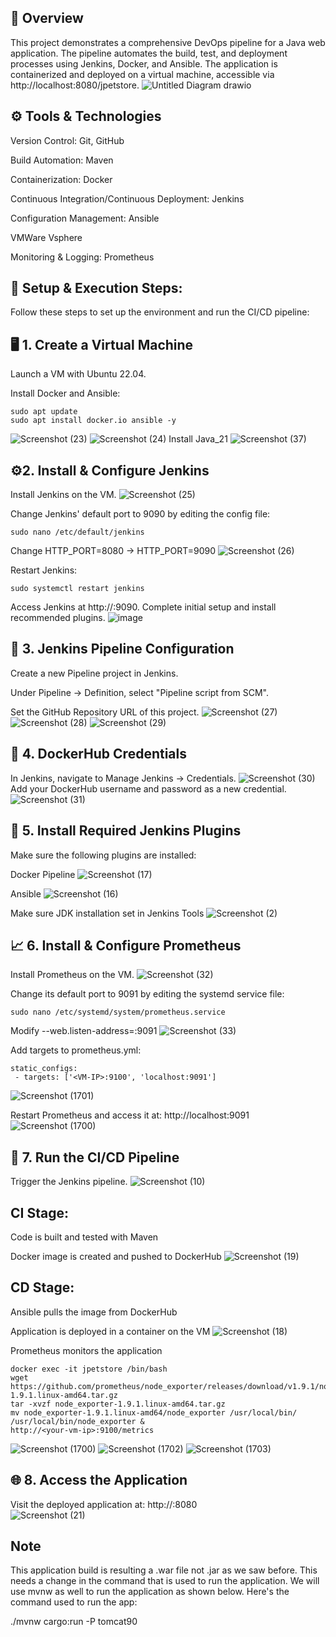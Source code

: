 ## 📜 Overview

This project demonstrates a comprehensive DevOps pipeline for a Java web application. The pipeline automates the build, test, and deployment processes using Jenkins, Docker, and Ansible. The application is containerized and deployed on a virtual machine, accessible via http://localhost:8080/jpetstore.
![Untitled Diagram drawio](https://github.com/user-attachments/assets/42694951-c75a-4489-aeca-57acb7fb2edd)


## ⚙️ Tools & Technologies

   Version Control: Git, GitHub

   Build Automation: Maven

   Containerization: Docker

   Continuous Integration/Continuous Deployment: Jenkins

   Configuration Management: Ansible
   
   VMWare Vsphere

   Monitoring & Logging: Prometheus




## 📌 Setup & Execution Steps:
Follow these steps to set up the environment and run the CI/CD pipeline:
 
## 🖥️ 1. Create a Virtual Machine

   Launch a VM with Ubuntu 22.04.

   Install Docker and Ansible:

    sudo apt update
    sudo apt install docker.io ansible -y
 ![Screenshot (23)](https://github.com/user-attachments/assets/6a09c1da-1b3d-4d9d-bf72-40ce28c83b6c)
![Screenshot (24)](https://github.com/user-attachments/assets/09e4589d-a901-4c23-9907-403653603aef)
   Install Java_21
   ![Screenshot (37)](https://github.com/user-attachments/assets/541016d9-6474-4d58-95c3-8c2b58264d85)

## ⚙️2. Install & Configure Jenkins

   Install Jenkins on the VM.
![Screenshot (25)](https://github.com/user-attachments/assets/992d59e0-91ab-48f9-95cc-5b1c4414074b)

   Change Jenkins' default port to 9090 by editing the config file:

    sudo nano /etc/default/jenkins
  Change HTTP_PORT=8080 → HTTP_PORT=9090
![Screenshot (26)](https://github.com/user-attachments/assets/2ce16428-2636-44c5-9400-567784475f05)

  Restart Jenkins:

    sudo systemctl restart jenkins

   Access Jenkins at http://<VM-IP>:9090.
   Complete initial setup and install recommended plugins.
![image](https://github.com/user-attachments/assets/14f52f25-9b97-4393-87f2-93b2a46e7f4d)

## 🔧 3. Jenkins Pipeline Configuration

   Create a new Pipeline project in Jenkins.

   Under Pipeline → Definition, select "Pipeline script from SCM".

   Set the GitHub Repository URL of this project.
![Screenshot (27)](https://github.com/user-attachments/assets/0c4fa77c-3faa-414c-8bd4-f5b82d605737)
![Screenshot (28)](https://github.com/user-attachments/assets/748a151b-07b4-4d9c-a5a5-26b88c5d21b3)
![Screenshot (29)](https://github.com/user-attachments/assets/8d9903a0-2d4f-4ff8-b98e-6bc2f35b561c)

## 🔐 4. DockerHub Credentials

   In Jenkins, navigate to Manage Jenkins → Credentials.
![Screenshot (30)](https://github.com/user-attachments/assets/1d669b67-e5a9-4a91-9a2a-ba3ca378d5a6)
   Add your DockerHub username and password as a new credential.
![Screenshot (31)](https://github.com/user-attachments/assets/2ab1fac1-b86a-41eb-b037-ba9af0d8aba7)

## 🧩 5. Install Required Jenkins Plugins

Make sure the following plugins are installed:

   Docker Pipeline
![Screenshot (17)](https://github.com/user-attachments/assets/e9b50ec2-dd40-4c1f-9b55-34719f04e45f)

   Ansible
![Screenshot (16)](https://github.com/user-attachments/assets/a98ae878-ac83-436b-8dec-5f7771061edc)

Make sure JDK installation set in Jenkins Tools
 ![Screenshot (2)](https://github.com/user-attachments/assets/6edc612a-8a1c-403d-8493-fbc4a63a0ba4)

## 📈 6. Install & Configure Prometheus

   Install Prometheus on the VM.
![Screenshot (32)](https://github.com/user-attachments/assets/a7a333b8-22c0-4c39-936f-97e5e02c0a79)

   Change its default port to 9091 by editing the systemd service file:

    sudo nano /etc/systemd/system/prometheus.service
   Modify --web.listen-address=:9091
![Screenshot (33)](https://github.com/user-attachments/assets/1b0e0c77-0fd3-4bc2-ab42-ce413e6047d1)

   Add targets to prometheus.yml:

    static_configs:
     - targets: ['<VM-IP>:9100', 'localhost:9091']
![Screenshot (1701)](https://github.com/user-attachments/assets/08f35584-7bb4-4ad7-910f-2ac53fb99664)

   Restart Prometheus and access it at: http://localhost:9091
![Screenshot (1700)](https://github.com/user-attachments/assets/52f03c53-95e6-47f1-bebc-fdff2c89916e)

## 🚀 7. Run the CI/CD Pipeline

   Trigger the Jenkins pipeline.
![Screenshot (10)](https://github.com/user-attachments/assets/2a38a1cc-60e9-48ea-8745-4c85f8f8c81b)

  ## CI Stage:

   Code is built and tested with Maven

   Docker image is created and pushed to DockerHub
![Screenshot (19)](https://github.com/user-attachments/assets/e7ce22c8-94b3-4a3b-8e67-296a0163a057)

 ##  CD Stage:

   Ansible pulls the image from DockerHub

   Application is deployed in a container on the VM
![Screenshot (18)](https://github.com/user-attachments/assets/d4314b7c-1830-4ea4-81cc-27b0ae7f2ba3)

   Prometheus monitors the application
   
    docker exec -it jpetstore /bin/bash
    wget https://github.com/prometheus/node_exporter/releases/download/v1.9.1/node_exporter-1.9.1.linux-amd64.tar.gz 
    tar -xvzf node_exporter-1.9.1.linux-amd64.tar.gz
    mv node_exporter-1.9.1.linux-amd64/node_exporter /usr/local/bin/
    /usr/local/bin/node_exporter &
    http://<your-vm-ip>:9100/metrics

![Screenshot (1700)](https://github.com/user-attachments/assets/68761097-3bd8-4f94-bac2-123690e3919a)
![Screenshot (1702)](https://github.com/user-attachments/assets/6ec96cd3-d834-439f-9cb6-cb55418c6c82)
![Screenshot (1703)](https://github.com/user-attachments/assets/8e69ee2b-a3a5-496c-8939-2faa58786218)
   
##  🌐 8. Access the Application

   Visit the deployed application at:
     http://<VM-IP>:8080  
![Screenshot (21)](https://github.com/user-attachments/assets/990e347c-4b11-48f2-9f27-e342104a0b52)

     
## Note 

This application build is resulting a .war file not .jar as we saw before. This needs a change in the command that is used to run the application. We will use mvnw as well to run the application as shown below. Here's the command used to run the app:

./mvnw cargo:run -P tomcat90
